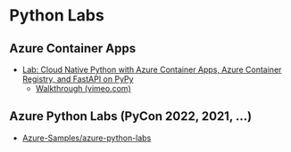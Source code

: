 # Python Labs

## Azure Container Apps

- [Lab: Cloud Native Python with Azure Container Apps, Azure Container Registry, and FastAPI on PyPy](../cloud-native/containerapps-python-fastapi/)
  - [Walkthrough (vimeo.com)](https://vimeo.com/695948817/572d6bbbcd)

## Azure Python Labs (PyCon 2022, 2021, ...)

- [Azure-Samples/azure-python-labs](https://github.com/Azure-Samples/azure-python-labs)
